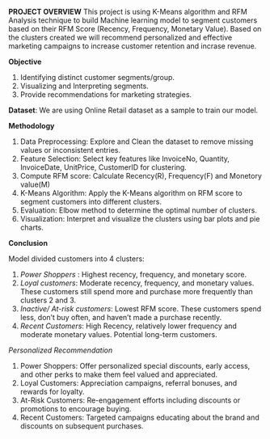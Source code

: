 **PROJECT OVERVIEW**
This project is using K-Means algorithm and RFM Analysis technique to build Machine learning model to segment customers based on their RFM Score (Recency, Frequency, Monetary Value).
Based on the clusters created we will recommend personalized and effective marketing campaigns to increase customer retention and incrase revenue.

**Objective**
1. Identifying distinct customer segments/group.
2. Visualizing and Interpreting segments.
3. Provide recommendations for marketing strategies.

**Dataset**: We are using Online Retail dataset as a sample to train our model.

**Methodology**
1. Data Preprocessing: Explore and Clean the dataset to remove missing values or inconsistent entries.
2. Feature Selection: Select key features like InvoiceNo, Quantity, InvoiceDate, UnitPrice, CustomerID for clustering.
3. Compute RFM score: Calculate Recency(R), Frequency(F) and Monetory value(M)
4. K-Means Algorithm: Apply the K-Means algorithm on RFM score to segment customers into different clusters.
5. Evaluation: Elbow method to determine the optimal number of clusters.
6. Visualization: Interpret and visualize the clusters using bar plots and pie charts.

**Conclusion**

Model divided customers into 4 clusters:

1. _Power Shoppers_ : Highest recency, frequency, and monetary score.
2. _Loyal customers_:  Moderate recency, frequency, and monetary values. These customers still spend more and purchase more frequently than clusters 2 and 3.
3. _Inactive/ At-risk customers_: Lowest RFM score. These customers spend less, don’t buy often, and haven’t made a purchase recently.
4. _Recent Customers_: High Recency,  relatively lower frequency and moderate monetary values. Potential long-term customers.

_Personalized Recommendation_
 1. Power Shoppers: Offer personalized special discounts, early access, and other perks to make them feel valued and appreciated.
 2. Loyal Customers: Appreciation campaigns, referral bonuses, and rewards for loyalty.
 3. At-Risk Customers: Re-engagement efforts including discounts or promotions to encourage buying.
 4. Recent Customers: Targeted campaigns educating about the brand and discounts on subsequent purchases.
